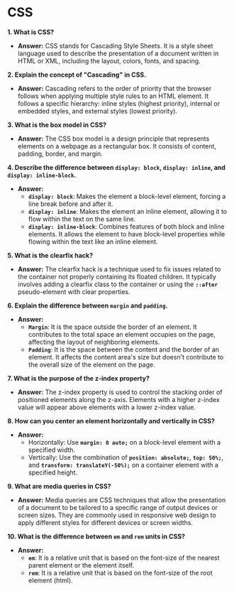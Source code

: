 # CSS
**1. What is CSS?**

- **Answer:** CSS stands for Cascading Style Sheets. It is a style sheet language used to describe the presentation of a document written in HTML or XML, including the layout, colors, fonts, and spacing.

**2. Explain the concept of "Cascading" in CSS.**

- **Answer:** Cascading refers to the order of priority that the browser follows when applying multiple style rules to an HTML element. It follows a specific hierarchy: inline styles (highest priority), internal or embedded styles, and external styles (lowest priority).

**3. What is the box model in CSS?**

- **Answer:** The CSS box model is a design principle that represents elements on a webpage as a rectangular box. It consists of content, padding, border, and margin.

**4. Describe the difference between `display: block`, `display: inline`, and `display: inline-block`.**

- **Answer:**
    - **`display: block`**: Makes the element a block-level element, forcing a line break before and after it.
    - **`display: inline`**: Makes the element an inline element, allowing it to flow within the text on the same line.
    - **`display: inline-block`**: Combines features of both block and inline elements. It allows the element to have block-level properties while flowing within the text like an inline element.

**5. What is the clearfix hack?**

- **Answer:** The clearfix hack is a technique used to fix issues related to the container not properly containing its floated children. It typically involves adding a clearfix class to the container or using the **`::after`** pseudo-element with clear properties.

**6. Explain the difference between `margin` and `padding`.**

- **Answer:**
    - **`Margin`**: It is the space outside the border of an element. It contributes to the total space an element occupies on the page, affecting the layout of neighboring elements.
    - **`Padding`**: It is the space between the content and the border of an element. It affects the content area's size but doesn't contribute to the overall size of the element on the page.

**7. What is the purpose of the z-index property?**

- **Answer:** The z-index property is used to control the stacking order of positioned elements along the z-axis. Elements with a higher z-index value will appear above elements with a lower z-index value.

**8. How can you center an element horizontally and vertically in CSS?**

- **Answer:**
    - Horizontally: Use **`margin: 0 auto;`** on a block-level element with a specified width.
    - Vertically: Use the combination of **`position: absolute;`**, **`top: 50%;`**, and **`transform: translateY(-50%);`** on a container element with a specified height.

**9. What are media queries in CSS?**

- **Answer:** Media queries are CSS techniques that allow the presentation of a document to be tailored to a specific range of output devices or screen sizes. They are commonly used in responsive web design to apply different styles for different devices or screen widths.

**10. What is the difference between `em` and `rem` units in CSS?**

- **Answer:**
    - **`em`**: It is a relative unit that is based on the font-size of the nearest parent element or the element itself.
    - **`rem`**: It is a relative unit that is based on the font-size of the root element (html).